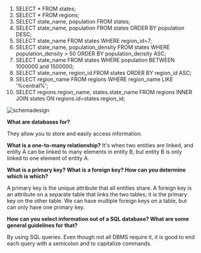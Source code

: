 1. SELECT * FROM states;
2. SELECT * FROM regions;
3. SELECT state_name, population FROM states;
4. SELECT state_name, population FROM states ORDER BY population DESC;
5. SELECT state_name FROM states WHERE region_id=7;
6. SELECT state_name, population_density FROM states WHERE population_density > 50 ORDER BY population_density ASC;
7. SELECT state_name FROM states WHERE population BETWEEN 1000000 and 1500000;
8. SELECT state_name, region_id FROM states ORDER BY region_id ASC;
9. SELECT region_name FROM regions WHERE region_name LIKE '%central%';
10. SELECT regions.region_name, states.state_name FROM regions INNER JOIN states ON regions.id=states.region_id;

![schemadesign](/week-8/persons_outfits.png)

**What are databases for?**

They allow you to store and easily access information.


**What is a one-to-many relationship?**
It's when two entities are linked, and entity A can be linked to many elements in entity B, but entity B is only linked to one element of entity A.

**What is a primary key? What is a foreign key? How can you determine which is which?**

A primary key is the unique attribute that all entities share.  A foreign key is an attribute on a separate table that links the two tables; it is the primary key on the other table.  We can have multiple foreign keys on a table, but can only have one primary key.

**How can you select information out of a SQL database? What are some general guidelines for that?**

By using SQL queries.  Even though not all DBMS require it, it is good to end each query with a semicolon and to capitalize commands.